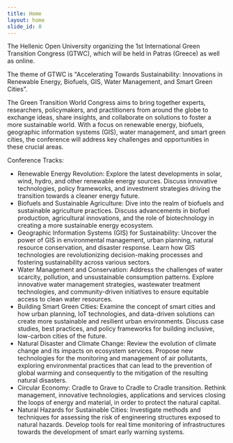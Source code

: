 ```yaml
---
title: Home
layout: home
slide_id: 0
---
```

The Hellenic Open University organizing the 1st International Green Transition Congress
(GTWC), which will be held in Patras (Greece) as well as online.

The theme of GTWC is "Accelerating Towards Sustainability: Innovations in Renewable Energy, Biofuels, GIS, Water Management, and Smart Green Cities".

 The Green Transition World Congress aims to bring together experts, researchers, policymakers, and practitioners from around the globe to exchange ideas, share insights, and collaborate on solutions to foster a more sustainable world. With a focus on renewable energy, biofuels, geographic information systems (GIS), water management, and smart green cities, the conference will address key challenges and opportunities in these crucial areas.

Conference Tracks:
* Renewable Energy Revolution: Explore the latest developments in solar, wind, hydro, and other renewable energy sources. Discuss innovative technologies, policy frameworks, and investment strategies driving the transition towards a cleaner energy future.
* Biofuels and Sustainable Agriculture: Dive into the realm of biofuels and sustainable agriculture practices. Discuss advancements in biofuel production, agricultural innovations, and the role of biotechnology in creating a more sustainable energy ecosystem.
* Geographic Information Systems (GIS) for Sustainability: Uncover the power of GIS in environmental management, urban planning, natural resource conservation, and disaster response. Learn how GIS technologies are revolutionizing decision-making processes and fostering sustainability across various sectors.
* Water Management and Conservation: Address the challenges of water scarcity, pollution, and unsustainable consumption patterns. Explore innovative water management strategies, wastewater treatment technologies, and community-driven initiatives to ensure equitable access to clean water resources.
* Building Smart Green Cities: Examine the concept of smart cities and how urban planning, IoT technologies, and data-driven solutions can create more sustainable and resilient urban environments. Discuss case studies, best practices, and policy frameworks for building inclusive, low-carbon cities of the future.
* Natural Disaster and Climate Change: Review the evolution of climate change and its impacts on ecosystem services. Propose new technologies for the monitoring and management of air pollutants, exploring environmental practices that can lead to the prevention of global warming and consequently to the mitigation of the resulting natural disasters.
* Circular Economy: Cradle to Grave to Cradle to Cradle transition. Rethink management, innovative technologies, applications and services closing the loops of energy and material, in order to protect the natural capital.
* Natural Hazards for Sustainable Cities: Investigate methods and techniques for assessing the risk of engineering structures exposed to natural hazards. Develop tools for real time monitoring of infrastructures towards the development of smart early warning systems.
 